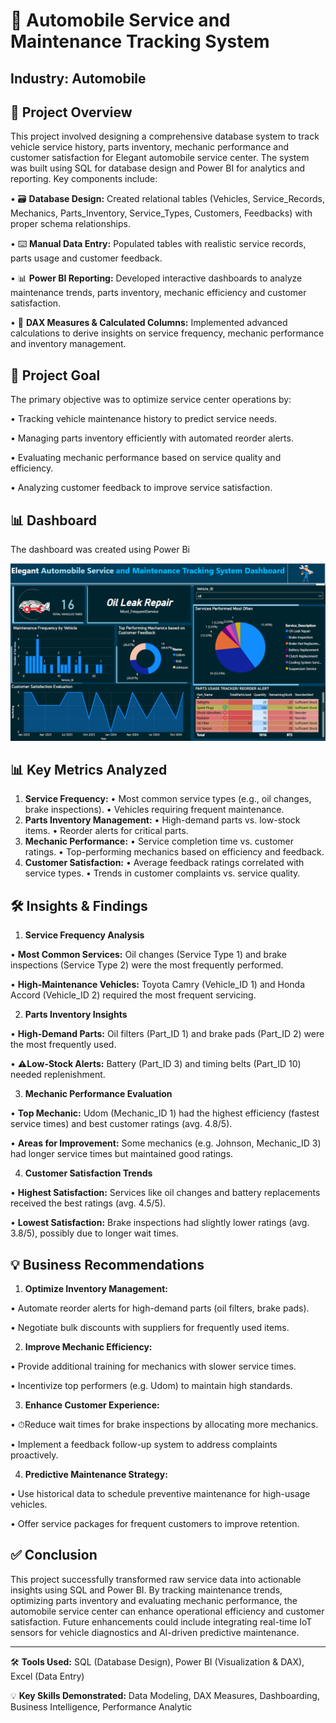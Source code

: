 # 🚗 Automobile Service and Maintenance Tracking System

## Industry: Automobile

## 📌 Project Overview

This project involved designing a comprehensive database system to track vehicle service history, parts inventory, mechanic performance and customer satisfaction for Elegant automobile service center. The system was built using SQL for database design and Power BI for analytics and reporting. Key components include:

•	🗃️ **Database Design:** Created relational tables (Vehicles, Service_Records, Mechanics, Parts_Inventory, Service_Types, Customers, Feedbacks) with proper schema relationships.

•	⌨️ **Manual Data Entry:** Populated tables with realistic service records, parts usage and customer feedback.

•	📊 **Power BI Reporting:** Developed interactive dashboards to analyze maintenance trends, parts inventory, mechanic efficiency and customer satisfaction.

•	🔢 **DAX Measures & Calculated Columns:** Implemented advanced calculations to derive insights on service frequency, mechanic performance and inventory management.

## 🎯 Project Goal

The primary objective was to optimize service center operations by:

•	Tracking vehicle maintenance history to predict service needs.

•	Managing parts inventory efficiently with automated reorder alerts.

•	Evaluating mechanic performance based on service quality and efficiency.

•	Analyzing customer feedback to improve service satisfaction.

## 📊 Dashboard

The dashboard was created using Power Bi

![Service Dashboard](Auto.png)



## 📊 Key Metrics Analyzed
1.	**Service Frequency:**
•	Most common service types (e.g., oil changes, brake inspections).
•	Vehicles requiring frequent maintenance.
2.	**Parts Inventory Management:**
•	High-demand parts vs. low-stock items.
•	Reorder alerts for critical parts.
3.	**Mechanic Performance:**
•	Service completion time vs. customer ratings.
•	Top-performing mechanics based on efficiency and feedback.
4.	**Customer Satisfaction:**
•	Average feedback ratings correlated with service types.
•	Trends in customer complaints vs. service quality.

## 🛠️ Insights & Findings

1. **Service Frequency Analysis**
 
•	**Most Common Services:** Oil changes (Service Type 1) and brake inspections (Service Type 2) were the most frequently performed.

•	**High-Maintenance Vehicles:** Toyota Camry (Vehicle_ID 1) and Honda Accord (Vehicle_ID 2) required the most frequent servicing.

2. **Parts Inventory Insights**
   
•	**High-Demand Parts:** Oil filters (Part_ID 1) and brake pads (Part_ID 2) were the most frequently used.

•	**⚠Low-Stock Alerts:** Battery (Part_ID 3) and timing belts (Part_ID 10) needed replenishment.

3. **Mechanic Performance Evaluation**
   
•	**Top Mechanic:** Udom (Mechanic_ID 1) had the highest efficiency (fastest service times) and best customer ratings (avg. 4.8/5).

•	**Areas for Improvement:** Some mechanics (e.g. Johnson, Mechanic_ID 3) had longer service times but maintained good ratings.

4. **Customer Satisfaction Trends**
   
•	**Highest Satisfaction:** Services like oil changes and battery replacements received the best ratings (avg. 4.5/5).

•	**Lowest Satisfaction:** Brake inspections had slightly lower ratings (avg. 3.8/5), possibly due to longer wait times.


## 💡 Business Recommendations

1.	**Optimize Inventory Management:**
   
•		Automate reorder alerts for high-demand parts (oil filters, brake pads).

•	  Negotiate bulk discounts with suppliers for frequently used items.

2.	**Improve Mechanic Efficiency:**
   
•	 Provide additional training for mechanics with slower service times.

•	Incentivize top performers (e.g. Udom) to maintain high standards.

3.	**Enhance Customer Experience:**
   
•	⏱Reduce wait times for brake inspections by allocating more mechanics.

•	Implement a feedback follow-up system to address complaints proactively.

4.	**Predictive Maintenance Strategy:**
   
•	Use historical data to schedule preventive maintenance for high-usage vehicles.

•	Offer service packages for frequent customers to improve retention.


## ✅ Conclusion

This project successfully transformed raw service data into actionable insights using SQL and Power BI. By tracking maintenance trends, optimizing parts inventory and evaluating mechanic performance, the automobile service center can enhance operational efficiency and customer satisfaction. Future enhancements could include integrating real-time IoT sensors for vehicle diagnostics and AI-driven predictive maintenance.
________________________________________

🛠️ **Tools Used:** SQL (Database Design), Power BI (Visualization & DAX), Excel (Data Entry)


💡 **Key Skills Demonstrated:** Data Modeling, DAX Measures, Dashboarding, Business Intelligence, Performance Analytic


